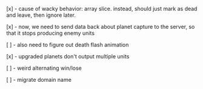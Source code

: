 [x] - cause of wacky behavior: array slice.
      instead, should just mark as dead and leave, then ignore later.

[x] - now, we need to send data back about planet capture to the server, so that it stops producing enemy units

[ ] - also need to figure out death flash animation

[x] - upgraded planets don't output multiple units

[ ] - weird alternating win/lose

[ ] - migrate domain name
